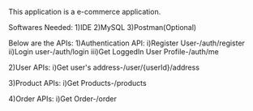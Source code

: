 This application is a e-commerce application.

Softwares Needed:
1)IDE
2)MySQL
3)Postman(Optional)

Below are the APIs:
1)Authentication API:
i)Register User-/auth/register
ii)Login user-/auth/login
iii)Get LoggedIn User Profile-/auth/me

2)User APIs:
i)Get user's address-/user/{userId}/address

3)Product APIs:
i)Get Products-/products

4)Order APIs:
i)Get Order-/order
